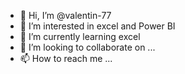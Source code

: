 - 👋 Hi, I’m @valentin-77
- 👀 I’m interested in excel and Power BI
- 🌱 I’m currently learning excel
- 💞️ I’m looking to collaborate on ...
- 📫 How to reach me ...

<!---
valentin-77/valentin-77 is a ✨ special ✨ repository because its `README.md` (this file) appears on your GitHub profile.
You can click the Preview link to take a look at your changes.
--->
